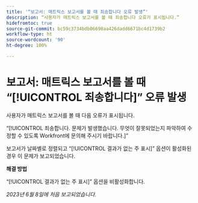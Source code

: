 ```yaml
---
title: '“보고서: 매트릭스 보고서를 볼 때 죄송합니다 오류 발생”'
description: “사용자가 매트릭스 보고서를 볼 때 죄송합니다 오류가 표시됩니다.”
hidefromtoc: true
source-git-commit: bc59c3734bdb06698aa426dadd6671bc4d1739b2
workflow-type: ht
source-wordcount: '90'
ht-degree: 100%

---
```



# 보고서: 매트릭스 보고서를 볼 때 “[!UICONTROL 죄송합니다]” 오류 발생

사용자가 매트릭스 보고서를 볼 때 다음 오류가 표시됩니다.

“[!UICONTROL 죄송합니다. 문제가 발생했습니다. 무엇이 잘못되었는지 파악하여 수정할 수 있도록 Workfront에 문의해 주시기 바랍니다.]”

보고서가 날짜별로 정렬되고 “[!UICONTROL 결과가 없는 주 표시]” 옵션이 활성화된 경우 이 문제가 보고되었습니다.

**해결 방법**

“[!UICONTROL 결과가 없는 주 표시]” 옵션을 비활성화합니다.

_2023년 6월 8일에 처음 보고되었습니다._

